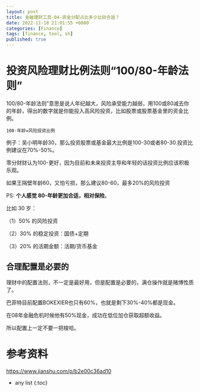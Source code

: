 ```yaml
---
layout: post 
title: 金融理财工具-04-资金分配占比多少比较合适？
date: 2022-11-18 21:01:55 +0800
categories: [Finance] 
tags: [finance, tool, sh]
published: true
---
```


# 投资风险理财比例法则“100/80-年龄法则”

100/80-年龄法则”意思是说人年纪越大，风险承受能力越弱，用100或80减去你的年龄，得出的数字就是你能投入高风险投资，比如股票或股票基金里的资金比例。

```
100-年龄=风险投资比例
```

例子：吴小明年龄30，那么投资股票或基金最大比例是100-30或者80-30.投资比例建议在70%-50%。

零分财财认为100-更好，因为目前和未来投资主导和年轻的话投资比例应该积极乐观。

如果王隔壁年龄60，又怕亏损，那么建议80-60，最多20%的风险投资

PS: **个人感觉 80-年龄更加合适，相对保险**。

比如 30 岁：

（1）50% 的风险投资

（2）30% 的稳定投资：国债+定期

（3）20% 的活期金额：活期/货币基金

## 合理配置是必要的

理财中的配置法则，不一定是最好用，但是配置是必要的，满仓操作就是赌博性质了。

巴菲特目前配置BOKEXIER也只有60%，也就是剩下30%-40%都是现金。

在08年金融危机时候他有50%现金，成功在低位加仓获取超额收益。

所以配置上一定不要一把梭哈。

# 参考资料

https://www.jianshu.com/p/b2e00c36ad10

* any list
{:toc}
